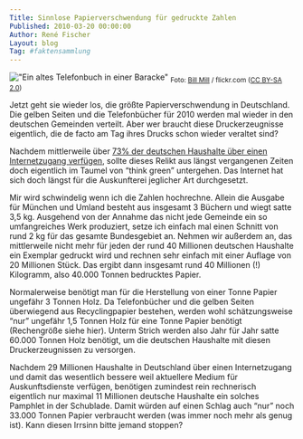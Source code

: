 ```yaml
---
Title: Sinnlose Papierverschwendung für gedruckte Zahlen
Published: 2010-03-20 00:00:00
Author: René Fischer
Layout: blog
Tag: #faktensammlung
---
```

!["Ein altes Telefonbuch in einer Baracke"](2010-03-20-22-38-22.jpg)
<sub>Foto: [Bill Mill](https://www.flickr.com/photos/llimllib/) / flickr.com ([CC BY-SA 2.0](https://creativecommons.org/licenses/by-sa/2.0/))</sub>

Jetzt geht sie wieder los, die größte Papierverschwendung in Deutschland. Die gelben Seiten und die Telefonbücher für 2010 werden mal wieder in den deutschen Gemeinden verteilt. Aber wer braucht diese Druckerzeugnisse eigentlich, die de facto am Tag ihres Drucks schon wieder veraltet sind?

Nachdem mittlerweile über [73% der deutschen Haushalte über einen Internetzugang verfügen](https://www.heise.de/newsticker/meldung/73-Prozent-der-Haushalte-in-Deutschland-sind-online-875815.html), sollte dieses Relikt aus längst vergangenen Zeiten doch eigentlich im Taumel von “think green” untergehen. Das Internet hat sich doch längst für die Auskunfterei jeglicher Art durchgesetzt.

Mir wird schwindelig wenn ich die Zahlen hochrechne. Allein die Ausgabe für München und Umland besteht aus insgesamt 3 Büchern und wiegt satte 3,5 kg. Ausgehend von der Annahme das nicht jede Gemeinde ein so umfangreiches Werk produziert, setze ich einfach mal einen Schnitt von rund 2 kg für das gesamte Bundesgebiet an. Nehmen wir außerdem an, das mittlerweile nicht mehr für jeden der rund 40 Millionen deutschen Haushalte ein Exemplar gedruckt wird und rechnen sehr einfach mit einer Auflage von 20 Millionen Stück. Das ergibt dann insgesamt rund 40 Millionen (!) Kilogramm, also 40.000 Tonnen bedrucktes Papier.

Normalerweise benötigt man für die Herstellung von einer Tonne Papier ungefähr 3 Tonnen Holz. Da Telefonbücher und die gelben Seiten überwiegend aus Recyclingpapier bestehen, werden wohl schätzungsweise “nur” ungefähr 1,5 Tonnen Holz für eine Tonne Papier benötigt (Rechengröße siehe hier). Unterm Strich werden also Jahr für Jahr satte 60.000 Tonnen Holz benötigt, um die deutschen Haushalte mit diesen Druckerzeugnissen zu versorgen.

Nachdem 29 Millionen Haushalte in Deutschland über einen Internetzugang und damit das wesentlich bessere weil aktuellere Medium für Auskunftsdienste verfügen, benötigen zumindest rein rechnerisch eigentlich nur maximal 11 Millionen deutsche Haushalte ein solches Pamphlet in der Schublade. Damit würden auf einen Schlag auch “nur” noch 33.000 Tonnen Papier verbraucht werden (was immer noch mehr als genug ist). Kann diesen Irrsinn bitte jemand stoppen?
